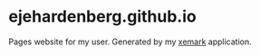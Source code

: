 ejehardenberg.github.io
=======================

Pages website for my user. Generated by my [xemark] application.

[xemark]:https://github.com/EJEHardenberg/xemark
